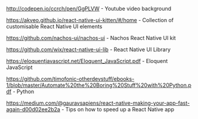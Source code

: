 http://codepen.io/ccrch/pen/GgPLVW - Youtube video background

https://akveo.github.io/react-native-ui-kitten/#/home - Collection of customisable React Native UI elements

https://github.com/nachos-ui/nachos-ui - Nachos React Native UI kit

https://github.com/wix/react-native-ui-lib - React Native UI Library

https://eloquentjavascript.net/Eloquent_JavaScript.pdf - Eloquent JavaScript

https://github.com/timofonic-otherdevstuff/ebooks-1/blob/master/Automate%20the%20Boring%20Stuff%20with%20Python.pdf - Python

https://medium.com/@gauravsapiens/react-native-making-your-app-fast-again-d00d02ee2b2a - Tips on how to speed up a React Native app
